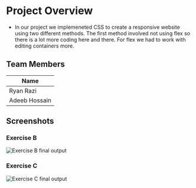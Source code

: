 # Project Overview
- In our project we implemeneted CSS to create a responsive website using two different methods. The first method involved not using flex so there is a lot more coding here and there. For flex we had to work with editing containers more.
## Team Members

| Name |
|--------|
| Ryan Razi |
| Adeeb Hossain |

## Screenshots

### Exercise B
![Exercise B final output](./ExerciseB.gif)

### Exercise C
![Exercise C final output](./ExerciseC.gif)
